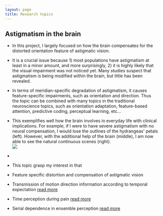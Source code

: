 ```yaml
---
layout: page
title: Research topics
---
```


## Astigmatism in the brain
- In this project, I largely focused on how the brain compensates for the distorted orientation feature of astigmatic vision. 
- It is a crucial issue because 1) most populations have astigmatism at least in a minor amount, and more surprisingly, 2) it is highly likely that the visual impairment was not noticed yet. Many studies suspect that astigmatism is being modified within the brain, but little has been revealed.
- In terms of meridian-specific degradation of astigmatism, it causes feature-specific impairments, such as orientation and direction. Thus the topic can be combined with many topics in the traditional neuroscience topics, such as orientation adaptation, feature-based attention, predictive coding, perceptual learning, etc...
- This exemplifies well how the brain involves in everyday life with clinical implications. For example, if I were to have severe astigmatism with no neural compensation, I would lose the outlines of the hydrangeas' petals (left). However, with the additional help of the brain (middle), I am now able to see the natural continuous scenes (right). <br><img src="SangkyuSon.github.io/data/astigex.png" align="center">
- 
- This topic grasp my interest in that 
- Feature specific distortion and compensation of astigmatic vision


- Transmission of motion direction information according to temporal expectation [read more](SangkyuSon.github.io/data/DTE.md)
- Time perception during pain [read more](SangkyuSon.github.io/data/paintime.md)
- Serial dependence in ensemble perception [read more](SangkyuSon.github.io/data/serialdependence.md)
